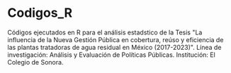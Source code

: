 # Codigos_R
Códigos ejecutados en R para el análisis estadstico de la Tesis "La influencia de la Nueva Gestión Pública en cobertura, reúso y eficiencia de las plantas tratadoras de agua residual en México (2017-2023)". Línea de investigación: Análisis y Evaluación de Políticas Públicas. Institución: El Colegio de Sonora.
